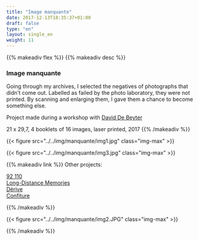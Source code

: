 ```yaml
---
title: "Image manquante"
date: 2017-12-13T18:35:37+01:00
draft: false
type: "en"
layout: single_en
weight: 11
---
```


{{% makeadiv flex %}}
{{% makeadiv desc %}}
### Image manquante

Going through my archives, I selected the negatives of photographs that didn’t come out. Labelled as failed by the photo laboratory, they were not printed. By scanning and enlarging them, I gave them a chance to become something else.

Project made during a workshop with [David De Beyter](http://www.daviddebeyter.com/)

21 x 29,7, 4 booklets of 16 images, laser printed, 2017
{{% /makeadiv %}}

{{< figure src="../../img/manquante/img1.jpg" class="img-max" >}}

{{< figure src="../../img/manquante/img3.jpg" class="img-max" >}}

{{% makeadiv link %}}
Other projects:

[92 110](https://carolinesorin.com/en/92110)  
[Long-Distance Memories](https://carolinesorin.com/en/longdistance)  
[Dérive](https://carolinesorin.com/en/derive)  
[Confiture](https://carolinesorin.com/en/confiture)

{{% /makeadiv %}}

{{< figure src="../../img/manquante/img2.JPG" class="img-max" >}}

{{% /makeadiv %}}